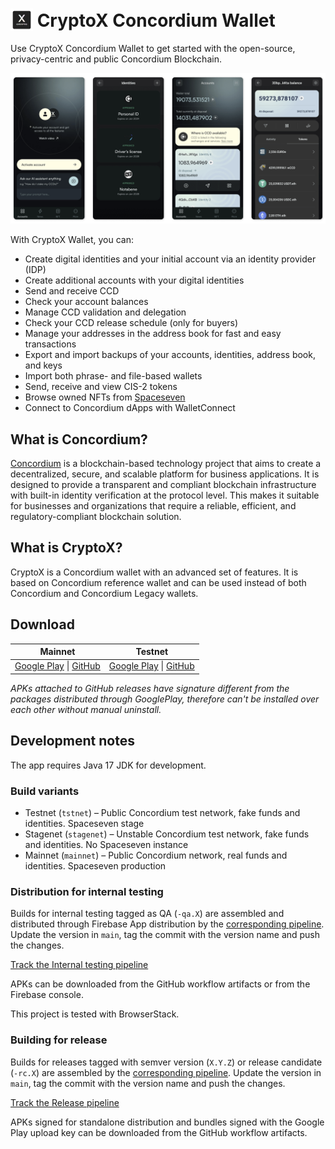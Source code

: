 # <img src="app/src/main/res/mipmap-hdpi/ic_launcher.png" alt="Icon" style="vertical-align: bottom; height: 36px;"/>  CryptoX Concordium Wallet

Use CryptoX Concordium Wallet to get started with the open-source, privacy-centric and public Concordium Blockchain. 

![Screenshots](screens.png)

With CryptoX Wallet, you can:
- Create digital identities and your initial account via an identity provider (IDP)
- Create additional accounts with your digital identities
- Send and receive CCD
- Check your account balances
- Manage CCD validation and delegation
- Check your CCD release schedule (only for buyers)
- Manage your addresses in the address book for fast and easy transactions
- Export and import backups of your accounts, identities, address book, and keys
- Import both phrase- and file-based wallets
- Send, receive and view CIS-2 tokens
- Browse owned NFTs from [Spaceseven](https://spaceseven.com/marketplace)
- Connect to Concordium dApps with WalletConnect

## What is Concordium?
[Concordium](https://www.concordium.com/) is a blockchain-based technology project 
that aims to create a decentralized, secure, and scalable platform for business applications. 
It is designed to provide a transparent and compliant blockchain infrastructure with 
built-in identity verification at the protocol level. This makes it suitable for businesses 
and organizations that require a reliable, efficient, and regulatory-compliant blockchain solution.

## What is CryptoX?
CryptoX is a Concordium wallet with an advanced set of features. 
It is based on Concordium reference wallet and can be used instead of both Concordium and Concordium Legacy wallets.

## Download
| Mainnet| Testnet|
|:------:|:------:|
|[Google Play](https://play.google.com/store/apps/details?id=com.pioneeringtechventures.wallet&hl=en) &#124; [GitHub](https://github.com/Concordium/cryptox-android/releases/latest)|[Google Play](https://play.google.com/store/apps/details?id=com.pioneeringtechventures.wallet.testnet&hl=en) &#124; [GitHub](https://github.com/Concordium/cryptox-android/releases/latest)|

*APKs attached to GitHub releases have signature different from the packages distributed through GooglePlay, therefore can't be installed over each other without manual uninstall.*

## Development notes

The app requires Java 17 JDK for development.

### Build variants
- Testnet (`tstnet`) – Public Concordium test network, fake funds and identities. Spaceseven stage
- Stagenet (`stagenet`) – Unstable Concordium test network, fake funds and identities.
No Spaceseven instance
- Mainnet (`mainnet`) – Public Concordium network, real funds and identities. Spaceseven production

### Distribution for internal testing
Builds for internal testing tagged as QA (`-qa.X`) are assembled and distributed through Firebase App distribution by the [corresponding pipeline](.github/workflows/firebase_internal_testing.yml).
Update the version in `main`, tag the commit with the version name and push the changes.

[Track the Internal testing pipeline](https://github.com/Concordium/cryptox-android/deployments/Internal%20testing)

APKs can be downloaded from the GitHub workflow artifacts or from the Firebase console.

This project is tested with BrowserStack.

### Building for release
Builds for releases tagged with semver version (`X.Y.Z`) or release candidate (`-rc.X`) 
are assembled by the [corresponding pipeline](.github/workflows/release_build.yml). 
Update the version in `main`, tag the commit with the version name and push the changes.

[Track the Release pipeline](https://github.com/Concordium/cryptox-android/deployments/Releases)

APKs signed for standalone distribution and bundles signed with the Google Play upload key 
can be downloaded from the GitHub workflow artifacts.
